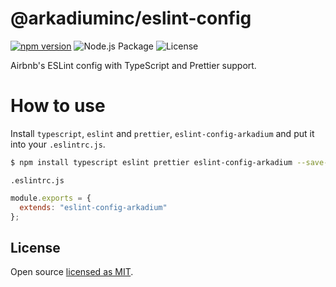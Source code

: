 # @arkadiuminc/eslint-config

[![npm version][npm-image]][npm-url]
![Node.js Package](https://github.com/ArkadiumInc/eslint-config/workflows/Node.js%20Package/badge.svg)
![License][license]

Airbnb's ESLint config with TypeScript and Prettier support.

# How to use
Install `typescript`, `eslint` and `prettier`, `eslint-config-arkadium` and put it into your `.eslintrc.js`.

```bash
$ npm install typescript eslint prettier eslint-config-arkadium --save-dev
```

`.eslintrc.js`

```js
module.exports = {
  extends: "eslint-config-arkadium"
};
```

## License

Open source [licensed as MIT](https://github.com/@arkadiuminc/eslint-config/blob/master/LICENSE).

[npm-image]: https://img.shields.io/npm/v/eslint-config-arkadium.svg
[npm-url]: https://npmjs.org/package/eslint-config-arkadium
[license]: https://img.shields.io/npm/l/eslint-config-arkadium.svg
